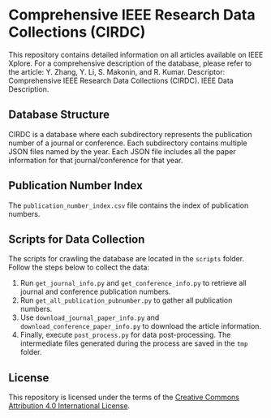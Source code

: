 # Comprehensive IEEE Research Data Collections (CIRDC)

This repository contains detailed information on all articles available on IEEE Xplore. For a comprehensive description of the database, please refer to the article:
Y. Zhang, Y. Li, S. Makonin, and R. Kumar. Descriptor: Comprehensive IEEE Research Data Collections (CIRDC). IEEE Data Description.

## Database Structure

CIRDC is a database where each subdirectory represents the publication number of a journal or conference. Each subdirectory contains multiple JSON files named by the year. Each JSON file includes all the paper information for that journal/conference for that year.

## Publication Number Index

The `publication_number_index.csv` file contains the index of publication numbers.

## Scripts for Data Collection

The scripts for crawling the database are located in the `scripts` folder. Follow the steps below to collect the data:

1. Run `get_journal_info.py` and `get_conference_info.py` to retrieve all journal and conference publication numbers.
2. Run `get_all_publication_pubnumber.py` to gather all publication numbers.
3. Use `download_journal_paper_info.py` and `download_conference_paper_info.py` to download the article information.
4. Finally, execute `post_process.py` for data post-processing. The intermediate files generated during the process are saved in the `tmp` folder.

## License

This repository is licensed under the terms of the [Creative Commons Attribution 4.0 International License](LICENSE).

